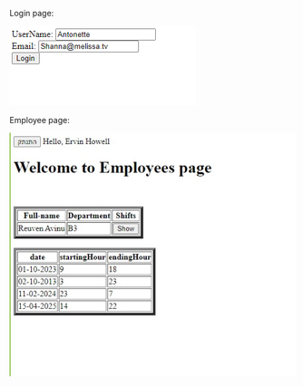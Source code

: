 Login page:

![Login](cuptureImages/captureLogin.jpg)

Employee page:

![Employee](cuptureImages/captureEmployee.jpg)